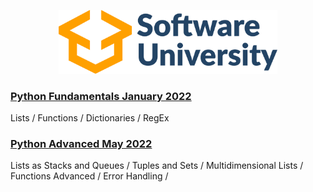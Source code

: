 <p align="center">
  <img src="/assets/Software-University-logo.png" title="Softuni" width="350" href="https://softuni.bg/"/>
</p>

### [Python Fundamentals January 2022](https://github.com/sasho1320/Softuni/tree/main/Python%20Fundamentals%20January%202022)
Lists / Functions / Dictionaries / RegEx

### [Python Advanced May 2022](https://github.com/sasho1320/Softuni/tree/main/Python%20Advanced%20May%202022)
Lists as Stacks and Queues / Tuples and Sets / Multidimensional Lists / Functions Advanced / Error Handling / 
